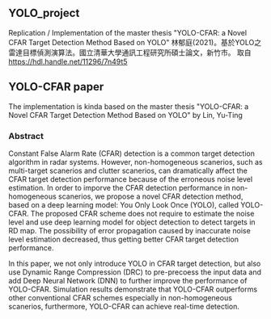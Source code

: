 ## YOLO_project
Replication / Implementation of the master thesis "YOLO-CFAR: a Novel CFAR Target Detection Method Based on YOLO" 
林郁庭(2021)。基於YOLO之雷達目標偵測演算法。國立清華大學通訊工程研究所碩士論文，新竹市。 取自 https://hdl.handle.net/11296/7n49t5 

## YOLO-CFAR paper
The implementation is kinda based on the master thesis "YOLO-CFAR: a Novel CFAR Target Detection Method Based on YOLO" by Lin, Yu-Ting

### Abstract
Constant False Alarm Rate (CFAR) detection is a common target detection algorithm in radar systems. However, non-homogeneous scanerios, such as 
multi-target scanerios and clutter scanerios, can dramatically affect the CFAR target detection performance because of the erroneous noise level
estimation. In order to imporve the CFAR detection performance in non-homogeneous scanerios, we propose a novel CFAR detection method, based on
a deep learning model: You Only Look Once (YOLO), called YOLO-CFAR. The proposed CFAR scheme does not require to estimate the noise level and use
deep learning model for object detection to detect targets in RD map. The possibility of error propagation caused by inaccurate noise level estimation
decreased, thus getting better CFAR target detection performance.

In this paper, we not only introduce YOLO in CFAR target detection, but also use Dynamic Range Compression (DRC) to pre-precoess the input data and add
Deep Neural Network (DNN) to further improve the performance of YOLO-CFAR. Simulation results demonstrate that YOLO-CFAR outperforms other conventional
CFAR schemes especially in non-homogeneous scanerios, furthermore, YOLO-CFAR can achieve real-time detection.
